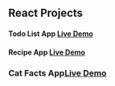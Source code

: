## React Projects

#### Todo List App [Live Demo](https://hazibii.github.io/React-Todo-List-App/)

#### Recipe App [Live Demo](https://react-recipe-app-2020.netlify.app/)

### Cat Facts App[Live Demo](https://hardcore-noether-6bafc8.netlify.app/)
